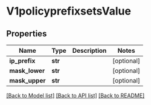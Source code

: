 # V1policyprefixsetsValue

## Properties
Name | Type | Description | Notes
------------ | ------------- | ------------- | -------------
**ip_prefix** | **str** |  | [optional] 
**mask_lower** | **str** |  | [optional] 
**mask_upper** | **str** |  | [optional] 

[[Back to Model list]](../README.md#documentation-for-models) [[Back to API list]](../README.md#documentation-for-api-endpoints) [[Back to README]](../README.md)

